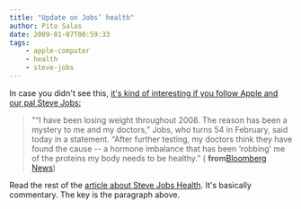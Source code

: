 ```yaml
---
title: "Update on Jobs’ health"
author: Pito Salas
date: 2009-01-07T00:59:33
tags:
    - apple-computer
    - health
    - steve-jobs
---
```




In case you didn't see this, [it's kind of interesting if you follow Apple and
our pal Steve
Jobs:](<http://www.bloomberg.com/apps/news?pid=20601087&sid=amga5EoJv6DE&refer=home>)

> "“I have been losing weight throughout 2008. The reason has been a mystery
> to me and my doctors,” Jobs, who turns 54 in February, said today in a
> statement. “After further testing, my doctors think they have found the
> cause -- a hormone imbalance that has been ‘robbing’ me of the proteins my
> body needs to be healthy.” ( **from**[Bloomberg
> News](<http://www.bloomberg.com/apps/news?pid=20601087&sid=amga5EoJv6DE&refer=home>))

Read the rest of the [article about Steve Jobs
Health](<http://www.bloomberg.com/apps/news?pid=20601087&sid=amga5EoJv6DE&refer=home>).
It's basically commentary. The key is the paragraph above.


